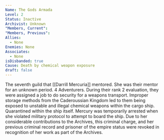 ```yaml
---
Name: The Gods Armada
Level: 2
Status: Inactive
Archivist: Unknown
"Members, Current": 
"Members, Previous": 
Allies:
  - None
Enemies: None
Associates:
  - None
isDisbanded: true
Cause: Death by chemical weapon exposure
draft: false
---
```

The seventh guild that [[Darrill Mercuria]] mentored. She was their mentor for an unknown period. 4 Adventurers. During their rank 2 evaluation, they were assigned a job to do security for a weapons transport. Improper storage methods from the Caderoussian Kingdom led to them being exposed to unstable and illegal chemical weapons within the cargo ship. Quarantined within the ship itself. Mercury was temporarily arrested when she violated military protocol to attempt to board the ship. Due to her considerable contributions to the Archives, this criminal charge, and her previous criminal record and prisoner of the empire status were revoked in recognition of her work as part of the Archives.  